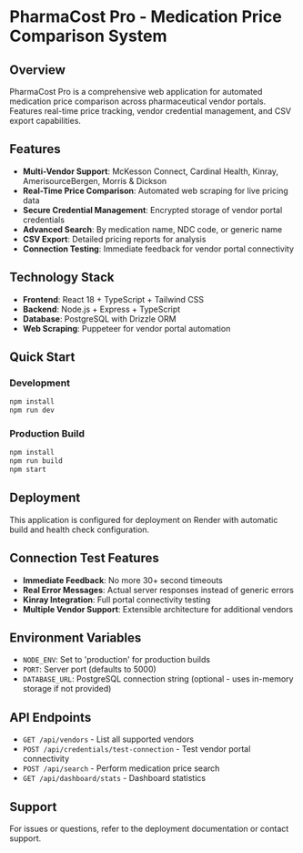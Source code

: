 # PharmaCost Pro - Medication Price Comparison System

## Overview
PharmaCost Pro is a comprehensive web application for automated medication price comparison across pharmaceutical vendor portals. Features real-time price tracking, vendor credential management, and CSV export capabilities.

## Features
- **Multi-Vendor Support**: McKesson Connect, Cardinal Health, Kinray, AmerisourceBergen, Morris & Dickson
- **Real-Time Price Comparison**: Automated web scraping for live pricing data
- **Secure Credential Management**: Encrypted storage of vendor portal credentials
- **Advanced Search**: By medication name, NDC code, or generic name
- **CSV Export**: Detailed pricing reports for analysis
- **Connection Testing**: Immediate feedback for vendor portal connectivity

## Technology Stack
- **Frontend**: React 18 + TypeScript + Tailwind CSS
- **Backend**: Node.js + Express + TypeScript
- **Database**: PostgreSQL with Drizzle ORM
- **Web Scraping**: Puppeteer for vendor portal automation

## Quick Start

### Development
```bash
npm install
npm run dev
```

### Production Build
```bash
npm install
npm run build
npm start
```

## Deployment
This application is configured for deployment on Render with automatic build and health check configuration.

## Connection Test Features
- **Immediate Feedback**: No more 30+ second timeouts
- **Real Error Messages**: Actual server responses instead of generic errors
- **Kinray Integration**: Full portal connectivity testing
- **Multiple Vendor Support**: Extensible architecture for additional vendors

## Environment Variables
- `NODE_ENV`: Set to 'production' for production builds
- `PORT`: Server port (defaults to 5000)
- `DATABASE_URL`: PostgreSQL connection string (optional - uses in-memory storage if not provided)

## API Endpoints
- `GET /api/vendors` - List all supported vendors
- `POST /api/credentials/test-connection` - Test vendor portal connectivity
- `POST /api/search` - Perform medication price search
- `GET /api/dashboard/stats` - Dashboard statistics

## Support
For issues or questions, refer to the deployment documentation or contact support.
